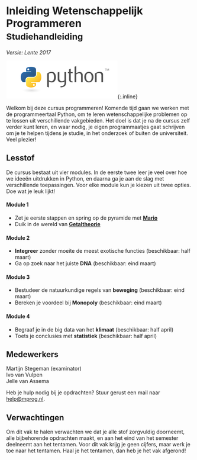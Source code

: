 # Inleiding Wetenschappelijk Programmeren<br><small>Studiehandleiding</small>

*Versie: Lente 2017*

![Python](python-logo.png){:.inline}  

Welkom bij deze cursus programmeren! Komende tijd gaan we werken met de programmeertaal Python, om te leren wetenschappelijke problemen op te lossen uit verschillende vakgebieden. Het doel is dat je na de cursus zelf verder kunt leren, en waar nodig, je eigen programmaatjes gaat schrijven om je te helpen tijdens je studie, in het onderzoek of buiten de universiteit. Veel plezier!

## Lesstof

De cursus bestaat uit vier modules. In de eerste twee leer je veel over hoe we ideeën uitdrukken in Python, en daarna ga je aan de slag met verschillende toepassingen. Voor elke module kun je kiezen uit twee opties. Doe wat je leuk lijkt!

####  Module 1

- Zet je eerste stappen en spring op de pyramide met [<strong>Mario</strong>](/mario/inhoud)
- Duik in de wereld van [<strong>Getaltheorie</strong>](/getaltheorie/inhoud)

####  Module 2

- <strong>Integreer</strong> zonder moeite de meest exotische functies (beschikbaar: half maart)
- Ga op zoek naar het juiste <strong>DNA</strong> (beschikbaar: eind maart)

####  Module 3

- Bestudeer de natuurkundige regels van <strong>beweging</strong> (beschikbaar: eind maart)
- Bereken je voordeel bij <strong>Monopoly</strong> (beschikbaar: eind maart)

####  Module 4

- Begraaf je in de big data van het <strong>klimaat</strong> (beschikbaar: half april)
- Toets je conclusies met <strong>statistiek</strong> (beschikbaar: half april)

## Medewerkers

Martijn Stegeman (examinator)  
Ivo van Vulpen  
Jelle van Assema

Heb je hulp nodig bij je opdrachten? Stuur gerust een mail naar <help@mprog.nl>.

## Verwachtingen

Om dit vak te halen verwachten we dat je alle stof zorgvuldig doorneemt, alle bijbehorende opdrachten maakt, en aan het eind van het semester deelneemt aan het tentamen. Voor dit vak krijg je geen cijfers, maar werk je toe naar het tentamen. Haal je het tentamen, dan heb je het vak afgerond!

